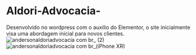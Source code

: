 # Aldori-Advocacia-
Desenvolvido no wordpress com o auxilio do Elementor, o site inicialmente visa uma abordagem inicial para novos clientes. 
![andersonaldoriadvocacia com br_ (2)](https://user-images.githubusercontent.com/90010580/232793962-4346eae2-9883-495a-b01c-3276a592e7a8.png)
![andersonaldoriadvocacia com br_(iPhone XR)](https://user-images.githubusercontent.com/90010580/232793971-83da232e-daa4-413f-b404-fdfa2cb4fe36.png)
